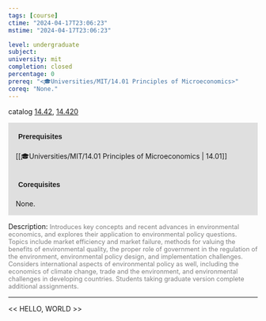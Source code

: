 ```yaml
---
tags: [course]
ctime: "2024-04-17T23:06:23"
mstime: "2024-04-17T23:06:23"

level: undergraduate
subject: 
university: mit
completion: closed
percentage: 0
prereq: "<🎓Universities/MIT/14.01 Principles of Microeconomics>"
coreq: "None."
---
```


catalog [14.42](http://student.mit.edu/catalog/m14b.html#14.42), [14.420](http://student.mit.edu/catalog/m14b.html#14.420)

<span style="display: block; padding: 15px; background-color: rgb(100, 100, 100, 0.2);"><font id="m_prereq953_0" style="display: block; font-family: Arial, sans-serif; font-weight: bold; padding: 5px">Prerequisites</font><br><span id="prereq953_0">[[🎓Universities/MIT/14.01 Principles of Microeconomics | 14.01]]</span></span>
<span style="display: block; padding: 15px; background-color: rgb(100, 100, 100, 0.2);"><font id="m_coreq953_0" style="display: block; font-family: Arial, sans-serif; font-weight: bold; padding: 5px">Corequisites</font><br><span id="coreq953_0">None.</span></span>

<font style="">Description:</font>
<font style="color: grey; font-size: 0.8rem;">Introduces key concepts and recent advances in environmental economics, and explores their application to environmental policy questions. Topics include market efficiency and market failure, methods for valuing the benefits of environmental quality, the proper role of government in the regulation of the environment, environmental policy design, and implementation challenges. Considers international aspects of environmental policy as well, including the economics of climate change, trade and the environment, and environmental challenges in developing countries. Students taking graduate version complete additional assignments.</font>



---

<< HELLO, WORLD >>
